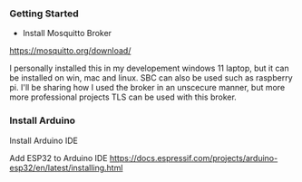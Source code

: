 ### Getting Started

- Install Mosquitto Broker

https://mosquitto.org/download/

I personally installed this in my developement windows 11 laptop, but it can be installed on win, mac and linux. SBC can also be used such as raspberry pi. I'll
be sharing how I used the broker in an unscecure manner, but more more professional projects TLS can be used with this broker. 

### Install Arduino  

Install Arduino IDE

Add ESP32 to Arduino IDE
https://docs.espressif.com/projects/arduino-esp32/en/latest/installing.html
